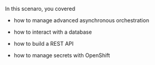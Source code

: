In this scenaro, you covered

* how to manage advanced asynchronous orchestration

* how to interact with a database

* how to build a REST API

* how to manage secrets with OpenShift